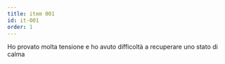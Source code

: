```yaml
---
title: item 001
id: it-001
order: 1
---
```

Ho provato molta tensione e ho avuto difficoltà a recuperare uno stato di calma